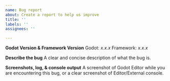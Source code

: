```yaml
---
name: Bug report
about: Create a report to help us improve
title: ''
labels: ''
assignees: ''

---
```


**Godot Version & Framework Version**
Godot: *x.x.x*
Framework: *x.x.x*

**Describe the bug**
A clear and concise description of what the bug is.

**Screenshots, log, & console output**
A screenshot of Godot Editor while you are encountering this bug, or a clear screenshot of Editor/External console.
